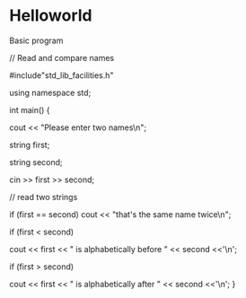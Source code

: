 # Helloworld
Basic program

// Read and compare names

#include"std_lib_facilities.h"


using namespace std;

int main()
 {

cout << "Please enter two names\n";

string first;

string second;

cin >> first >> second;

// read two strings

if (first == second) cout << "that's the same name twice\n";

if (first < second)

cout << first << " is alphabetically before " << second <<'\n';

if (first > second)

cout << first << " is alphabetically after " << second <<'\n';
  }
